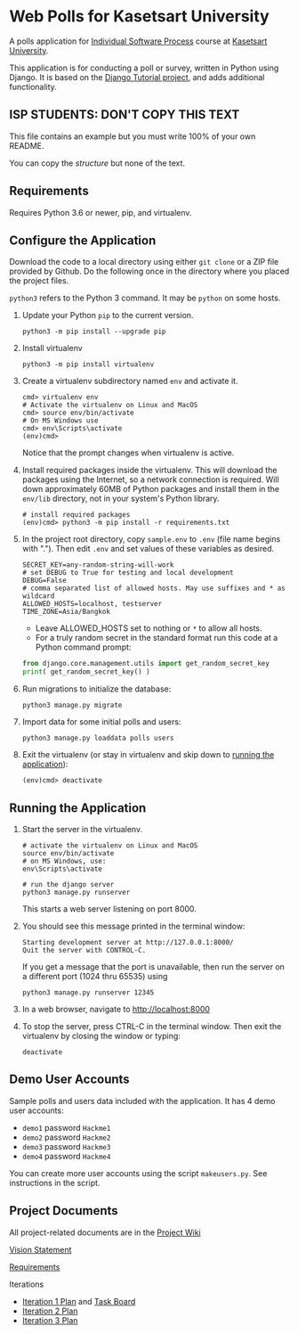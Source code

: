 # Web Polls for Kasetsart University

A polls application for [Individual Software Process](https://cpske.github.io/ISP) course at [Kasetsart University](https://ku.ac.th).

This application is for conducting a poll or survey, written in Python using Django. It is based on the [Django Tutorial project][django-tutorial], 
and adds additional functionality.

## ISP STUDENTS: DON'T COPY THIS TEXT

This file contains an example but you must write 100% of your own README.

You can copy the *structure* but none of the text.

## Requirements

Requires Python 3.6 or newer, pip, and virtualenv. 

## Configure the Application

Download the code to a local directory using either `git clone` or a ZIP file provided by Github. Do the following once in the directory where you placed the project files.

`python3` refers to the Python 3 command. It may be `python` on some hosts.

1. Update your Python `pip` to the current version.
   ```
   python3 -m pip install --upgrade pip
   ```

2. Install virtualenv
   ```
   python3 -m pip install virtualenv
   ```

3. Create a virtualenv subdirectory named `env` and activate it. 
   ```
   cmd> virtualenv env
   # Activate the virtualenv on Linux and MacOS
   cmd> source env/bin/activate
   # On MS Windows use
   cmd> env\Scripts\activate
   (env)cmd>
   ```
   Notice that the prompt changes when virtualenv is active.

4. Install required packages inside the virtualenv. This will download the packages using the Internet, so a network connection is required.  Will down approximately 60MB of Python packages and install them in the `env/lib` directory, not in your system's Python library.
   ```
   # install required packages
   (env)cmd> python3 -m pip install -r requirements.txt
   ```

5. In the project root directory, copy `sample.env` to `.env` (file name begins with "."). Then edit `.env`  and set values of these variables as desired.  
   ```
   SECRET_KEY=any-random-string-will-work
   # set DEBUG to True for testing and local development
   DEBUG=False   
   # comma separated list of allowed hosts. May use suffixes and * as wildcard
   ALLOWED_HOSTS=localhost, testserver
   TIME_ZONE=Asia/Bangkok
   ```
   - Leave ALLOWED\_HOSTS set to nothing or `*` to allow all hosts.
   - For a truly random secret in the standard format run this code at a Python command prompt:   
   ```python
   from django.core.management.utils import get_random_secret_key
   print( get_random_secret_key() )
   ```

6. Run migrations to initialize the database:
   ```
   python3 manage.py migrate
   ```

7. Import data for some initial polls and users:
   ```
   python3 manage.py loaddata polls users
   ```

8. Exit the virtualenv (or stay in virtualenv and skip down to [running the application](#running-the-application)):
   ```
   (env)cmd> deactivate   
   ```

## Running the Application

1. Start the server in the virtualenv. 
   ```
   # activate the virtualenv on Linux and MacOS
   source env/bin/activate
   # on MS Windows, use:
   env\Scripts\activate

   # run the django server
   python3 manage.py runserver
   ```
   This starts a web server listening on port 8000.

2. You should see this message printed in the terminal window:
   ```
   Starting development server at http://127.0.0.1:8000/
   Quit the server with CONTROL-C.
   ```
   If you get a message that the port is unavailable, then run the server on a different port (1024 thru 65535) using
   ```
   python3 manage.py runserver 12345
   ```

3. In a web browser, navigate to [http://localhost:8000](http://localhost:8000)

4. To stop the server, press CTRL-C in the terminal window. Then exit the virtualenv by closing the window or typing:
   ```
   deactivate
   ```

## Demo User Accounts

Sample polls and users data included with the application. It has 4 demo user accounts:

* `demo1` password `Hackme1`
* `demo2` password `Hackme2`
* `demo3` password `Hackme3`
* `demo4` password `Hackme4`

You can create more user accounts using the script `makeusers.py`. See instructions in the script.

## Project Documents

All project-related documents are in the [Project Wiki](../../wiki/Home)

[Vision Statement](../../wiki/Vision%20Statement)

[Requirements](../../wiki/Vision%20Statements)

Iterations

* [Iteration 1 Plan](../../wiki/Iteration%201%20Plan) and [Task Board](../../projects/1)
* [Iteration 2 Plan](../../wiki/Iteration%202%20Plan)
* [Iteration 3 Plan](../../wiki/Iteration%203%20Plan)


[django-tutorial]: https://docs.djangoproject.com/en/3.1/intro/tutorial01/


